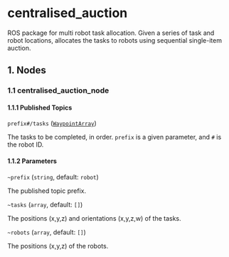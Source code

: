 # centralised_auction
ROS package for multi robot task allocation. Given a series of task and robot locations, allocates the tasks to robots using sequential single-item auction.

## 1. Nodes
### 1.1 centralised_auction_node
#### 1.1.1 Published Topics
`prefix#/tasks` ([`WaypointArray`](https://github.com/Nick-Sullivan/waypoint_follower/blob/master/waypoint_follower_msgs/msg/WaypointArray.msg))

The tasks to be completed, in order. `prefix` is a given parameter, and `#` is the robot ID.

#### 1.1.2 Parameters
`~prefix` (`string`, default: `robot`)

The published topic prefix.

`~tasks` (`array`, default: `[]`)

The positions (x,y,z) and orientations (x,y,z,w) of the tasks.

`~robots` (`array`, default: `[]`)

The positions (x,y,z) of the robots.
